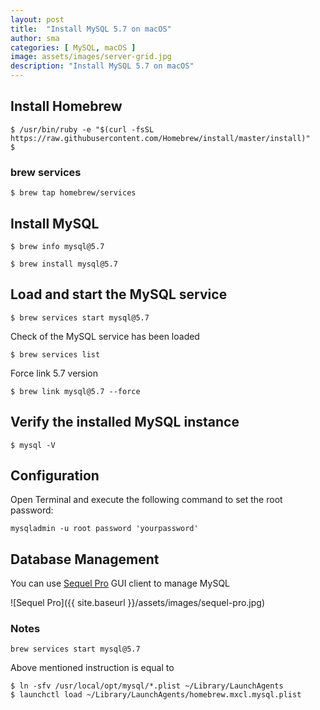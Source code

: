 ```yaml
---
layout: post
title:  "Install MySQL 5.7 on macOS"
author: sma
categories: [ MySQL, macOS ]
image: assets/images/server-grid.jpg
description: "Install MySQL 5.7 on macOS"
---
```


## Install Homebrew
```
$ /usr/bin/ruby -e "$(curl -fsSL https://raw.githubusercontent.com/Homebrew/install/master/install)"
$
```

###  brew services
```
$ brew tap homebrew/services
```

## Install MySQL
```
$ brew info mysql@5.7
```

```
$ brew install mysql@5.7
```


## Load and start the MySQL service
```
$ brew services start mysql@5.7
```

Check of the MySQL service has been loaded 
```
$ brew services list
```

Force link 5.7 version
```
$ brew link mysql@5.7 --force
```

## Verify the installed MySQL instance

```
$ mysql -V
```

## Configuration

Open Terminal and execute the following command to set the root password:
```
mysqladmin -u root password 'yourpassword'
```

## Database Management

You can use [Sequel Pro](http://www.sequelpro.com/) GUI client to manage MySQL

![Sequel Pro]({{ site.baseurl }}/assets/images/sequel-pro.jpg)



### Notes

```
brew services start mysql@5.7
````
Above mentioned instruction is equal to 

```
$ ln -sfv /usr/local/opt/mysql/*.plist ~/Library/LaunchAgents
$ launchctl load ~/Library/LaunchAgents/homebrew.mxcl.mysql.plist
```

